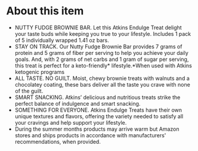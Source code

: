 # **About this item**

- NUTTY FUDGE BROWNIE BAR. Let this Atkins Endulge Treat delight your taste buds while keeping you true to your lifestyle. Includes 1 pack of 5 individually wrapped 1.41 oz bars.
- STAY ON TRACK. Our Nutty Fudge Brownie Bar provides 7 grams of protein and 5 grams of fiber per serving to help you achieve your daily goals. And, with 2 grams of net carbs and 1 gram of sugar per serving, this treat is perfect for a keto-friendly* lifestyle.*When used with Atkins ketogenic programs
- ALL TASTE. NO GUILT. Moist, chewy brownie treats with walnuts and a chocolatey coating, these bars deliver all the taste you crave with none of the guilt.
- SMART SNACKING. Atkins’ delicious and nutritious treats strike the perfect balance of indulgence and smart snacking.
- SOMETHING FOR EVERYONE. Atkins Endulge Treats have their own unique textures and flavors, offering the variety needed to satisfy all your cravings and help support your lifestyle.
- During the summer months products may arrive warm but Amazon stores and ships products in accordance with manufacturers' recommendations, when provided.
